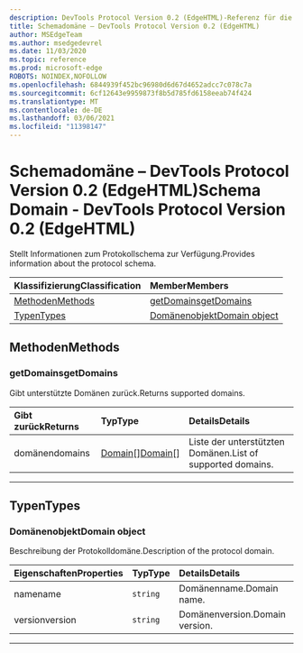 ```yaml
---
description: DevTools Protocol Version 0.2 (EdgeHTML)-Referenz für die Schemadomäne. Stellt Informationen zum Protokollschema zur Verfügung.
title: Schemadomäne – DevTools Protocol Version 0.2 (EdgeHTML)
author: MSEdgeTeam
ms.author: msedgedevrel
ms.date: 11/03/2020
ms.topic: reference
ms.prod: microsoft-edge
ROBOTS: NOINDEX,NOFOLLOW
ms.openlocfilehash: 6844939f452bc96980d6d67d4652adcc7c078c7a
ms.sourcegitcommit: 6cf12643e9959873f8b5d785fd6158eeab74f424
ms.translationtype: MT
ms.contentlocale: de-DE
ms.lasthandoff: 03/06/2021
ms.locfileid: "11398147"
---
```

# <a name="schema-domain---devtools-protocol-version-02-edgehtml"></a><span data-ttu-id="7a67d-104">Schemadomäne – DevTools Protocol Version 0.2 (EdgeHTML)</span><span class="sxs-lookup"><span data-stu-id="7a67d-104">Schema Domain - DevTools Protocol Version 0.2 (EdgeHTML)</span></span>  

<span data-ttu-id="7a67d-105">Stellt Informationen zum Protokollschema zur Verfügung.</span><span class="sxs-lookup"><span data-stu-id="7a67d-105">Provides information about the protocol schema.</span></span>  

| <span data-ttu-id="7a67d-106">Klassifizierung</span><span class="sxs-lookup"><span data-stu-id="7a67d-106">Classification</span></span> | <span data-ttu-id="7a67d-107">Member</span><span class="sxs-lookup"><span data-stu-id="7a67d-107">Members</span></span> |  
|:--- |:--- |  
| [<span data-ttu-id="7a67d-108">Methoden</span><span class="sxs-lookup"><span data-stu-id="7a67d-108">Methods</span></span>](#methods) | [<span data-ttu-id="7a67d-109">getDomains</span><span class="sxs-lookup"><span data-stu-id="7a67d-109">getDomains</span></span>](#getdomains) |  
| [<span data-ttu-id="7a67d-110">Typen</span><span class="sxs-lookup"><span data-stu-id="7a67d-110">Types</span></span>](#types) | [<span data-ttu-id="7a67d-111">Domänenobjekt</span><span class="sxs-lookup"><span data-stu-id="7a67d-111">Domain object</span></span>](#domain) |  

## <a name="methods"></a><span data-ttu-id="7a67d-112">Methoden</span><span class="sxs-lookup"><span data-stu-id="7a67d-112">Methods</span></span>  

### <a name="getdomains"></a><span data-ttu-id="7a67d-113">getDomains</span><span class="sxs-lookup"><span data-stu-id="7a67d-113">getDomains</span></span>  

<span data-ttu-id="7a67d-114">Gibt unterstützte Domänen zurück.</span><span class="sxs-lookup"><span data-stu-id="7a67d-114">Returns supported domains.</span></span>  

| <span data-ttu-id="7a67d-115">Gibt zurück</span><span class="sxs-lookup"><span data-stu-id="7a67d-115">Returns</span></span> | <span data-ttu-id="7a67d-116">Typ</span><span class="sxs-lookup"><span data-stu-id="7a67d-116">Type</span></span> | <span data-ttu-id="7a67d-117">Details</span><span class="sxs-lookup"><span data-stu-id="7a67d-117">Details</span></span> |  
|:--- |:--- |:--- |  
| <span data-ttu-id="7a67d-118">domänen</span><span class="sxs-lookup"><span data-stu-id="7a67d-118">domains</span></span> | [<span data-ttu-id="7a67d-119">Domain[]</span><span class="sxs-lookup"><span data-stu-id="7a67d-119">Domain[]</span></span>](#domain) | <span data-ttu-id="7a67d-120">Liste der unterstützten Domänen.</span><span class="sxs-lookup"><span data-stu-id="7a67d-120">List of supported domains.</span></span> |  

---  

## <a name="types"></a><span data-ttu-id="7a67d-121">Typen</span><span class="sxs-lookup"><span data-stu-id="7a67d-121">Types</span></span>  

### <a name="domain-object"></a><span data-ttu-id="7a67d-122">Domänenobjekt</span><span class="sxs-lookup"><span data-stu-id="7a67d-122">Domain object</span></span>  

<a name="domain"></a>  

<span data-ttu-id="7a67d-123">Beschreibung der Protokolldomäne.</span><span class="sxs-lookup"><span data-stu-id="7a67d-123">Description of the protocol domain.</span></span>  

| <span data-ttu-id="7a67d-124">Eigenschaften</span><span class="sxs-lookup"><span data-stu-id="7a67d-124">Properties</span></span> | <span data-ttu-id="7a67d-125">Typ</span><span class="sxs-lookup"><span data-stu-id="7a67d-125">Type</span></span> | <span data-ttu-id="7a67d-126">Details</span><span class="sxs-lookup"><span data-stu-id="7a67d-126">Details</span></span> |  
|:--- |:--- |:--- |  
| <span data-ttu-id="7a67d-127">name</span><span class="sxs-lookup"><span data-stu-id="7a67d-127">name</span></span> | `string` | <span data-ttu-id="7a67d-128">Domänenname.</span><span class="sxs-lookup"><span data-stu-id="7a67d-128">Domain name.</span></span> |  
| <span data-ttu-id="7a67d-129">version</span><span class="sxs-lookup"><span data-stu-id="7a67d-129">version</span></span> | `string` | <span data-ttu-id="7a67d-130">Domänenversion.</span><span class="sxs-lookup"><span data-stu-id="7a67d-130">Domain version.</span></span> |  

---  
